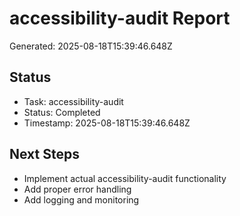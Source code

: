 # accessibility-audit Report

Generated: 2025-08-18T15:39:46.648Z

## Status
- Task: accessibility-audit
- Status: Completed
- Timestamp: 2025-08-18T15:39:46.648Z

## Next Steps
- Implement actual accessibility-audit functionality
- Add proper error handling
- Add logging and monitoring
